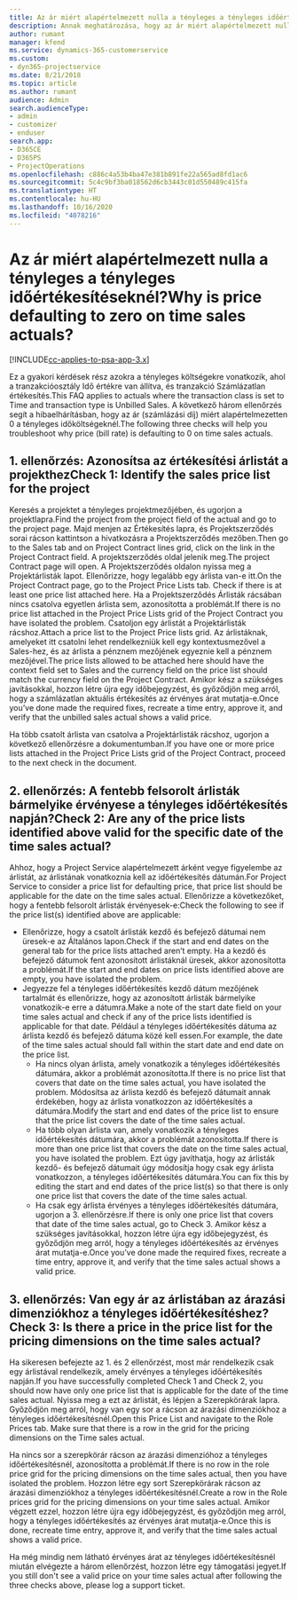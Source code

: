 ```yaml
---
title: Az ár miért alapértelmezett nulla a tényleges a tényleges időértékesítéseknél?
description: Annak meghatározása, hogy az ár miért alapértelmezett nulla a tényleges a tényleges időértékesítéseknél
author: rumant
manager: kfend
ms.service: dynamics-365-customerservice
ms.custom:
- dyn365-projectservice
ms.date: 8/21/2018
ms.topic: article
ms.author: rumant
audience: Admin
search.audienceType:
- admin
- customizer
- enduser
search.app:
- D365CE
- D365PS
- ProjectOperations
ms.openlocfilehash: c886c4a53b4ba47e381b891fe22a565ad8fd1ac6
ms.sourcegitcommit: 5c4c9bf3ba018562d6cb3443c01d550489c415fa
ms.translationtype: HT
ms.contentlocale: hu-HU
ms.lasthandoff: 10/16/2020
ms.locfileid: "4078216"
---
```

# <a name="why-is-price-defaulting-to-zero-on-time-sales-actuals"></a><span data-ttu-id="33786-103">Az ár miért alapértelmezett nulla a tényleges a tényleges időértékesítéseknél?</span><span class="sxs-lookup"><span data-stu-id="33786-103">Why is price defaulting to zero on time sales actuals?</span></span>

[!INCLUDE[cc-applies-to-psa-app-3.x](../includes/cc-applies-to-psa-app-3x.md)]

<span data-ttu-id="33786-104">Ez a gyakori kérdések rész azokra a tényleges költségekre vonatkozik, ahol a tranzakcióosztály Idő értékre van állítva, és tranzakció Számlázatlan értékesítés.</span><span class="sxs-lookup"><span data-stu-id="33786-104">This FAQ applies to actuals where the transaction class is set to Time and transaction type is Unbilled Sales.</span></span> <span data-ttu-id="33786-105">A következő három ellenőrzés segít a hibaelhárításban, hogy az ár (számlázási díj) miért alapértelmezetten 0 a tényleges időköltségeknél.</span><span class="sxs-lookup"><span data-stu-id="33786-105">The following three checks will help you troubleshoot why price (bill rate) is defaulting to 0 on time sales actuals.</span></span>

## <a name="check-1-identify-the-sales-price-list-for-the-project"></a><span data-ttu-id="33786-106">1. ellenőrzés: Azonosítsa az értékesítési árlistát a projekthez</span><span class="sxs-lookup"><span data-stu-id="33786-106">Check 1: Identify the sales price list for the project</span></span>

<span data-ttu-id="33786-107">Keresés a projektet a tényleges projektmezőjében, és ugorjon a projektlapra.</span><span class="sxs-lookup"><span data-stu-id="33786-107">Find the project from the project field of the actual and go to the project page.</span></span> <span data-ttu-id="33786-108">Majd menjen az Értékesítés lapra, és Projektszerződés sorai rácson kattintson a hivatkozásra a Projektszerződés mezőben.</span><span class="sxs-lookup"><span data-stu-id="33786-108">Then go to the Sales tab and on Project Contract lines grid, click on the link in the Project Contract field.</span></span> <span data-ttu-id="33786-109">A projektszerződés oldal jelenik meg.</span><span class="sxs-lookup"><span data-stu-id="33786-109">The project Contract page will open.</span></span> <span data-ttu-id="33786-110">A Projektszerződés oldalon nyissa meg a Projektárlisták lapot. Ellenőrizze, hogy legalább egy árlista van-e itt.</span><span class="sxs-lookup"><span data-stu-id="33786-110">On the Project Contract page, go to the Project Price Lists tab. Check if there is at least one price list attached here.</span></span> <span data-ttu-id="33786-111">Ha a Projektszerződés Árlisták rácsában nincs csatolva egyetlen árlista sem, azonosította a problémát.</span><span class="sxs-lookup"><span data-stu-id="33786-111">If there is no price list attached in the Project Price Lists grid of the Project Contract you have isolated the problem.</span></span> <span data-ttu-id="33786-112">Csatoljon egy árlistát a Projektárlisták rácshoz.</span><span class="sxs-lookup"><span data-stu-id="33786-112">Attach a price list to the Project Price lists grid.</span></span> <span data-ttu-id="33786-113">Az árlistáknak, amelyeket itt csatolni lehet rendelkezniük kell egy kontextusmezővel a Sales-hez, és az árlista a pénznem mezőjének egyeznie kell a pénznem mezőjével.</span><span class="sxs-lookup"><span data-stu-id="33786-113">The price lists allowed to be attached here should have the context field set to Sales and the currency field on the price list should match the currency field on the Project Contract.</span></span> <span data-ttu-id="33786-114">Amikor kész a szükséges javításokkal, hozzon létre újra egy időbejegyzést, és győződjön meg arról, hogy a számlázatlan aktuális értékesítés az érvényes árat mutatja-e.</span><span class="sxs-lookup"><span data-stu-id="33786-114">Once you’ve done made the required fixes, recreate a time entry, approve it, and verify that the unbilled sales actual shows a valid price.</span></span> 

<span data-ttu-id="33786-115">Ha több csatolt árlista van csatolva a Projektárlisták rácshoz, ugorjon a következő ellenőrzésre a dokumentumban.</span><span class="sxs-lookup"><span data-stu-id="33786-115">If you have one or more price lists attached in the Project Price Lists grid of the Project Contract, proceed to the next check in the document.</span></span>

## <a name="check-2-are-any-of-the-price-lists-identified-above-valid-for-the-specific-date-of-the-time-sales-actual"></a><span data-ttu-id="33786-116">2. ellenőrzés: A fentebb felsorolt árlisták bármelyike érvényese a tényleges időértékesítés napján?</span><span class="sxs-lookup"><span data-stu-id="33786-116">Check 2: Are any of the price lists identified above valid for the specific date of the time sales actual?</span></span>

<span data-ttu-id="33786-117">Ahhoz, hogy a Project Service alapértelmezett árként vegye figyelembe az árlistát, az árlistának vonatkoznia kell az időértékesítés dátumán.</span><span class="sxs-lookup"><span data-stu-id="33786-117">For Project Service to consider a price list for defaulting price, that price list should be applicable for the date on the time sales actual.</span></span> <span data-ttu-id="33786-118">Ellenőrizze a következőket, hogy a fentebb felsorolt árlisták érvényesek-e:</span><span class="sxs-lookup"><span data-stu-id="33786-118">Check the following to see if the price list(s) identified above are applicable:</span></span>
- <span data-ttu-id="33786-119">Ellenőrizze, hogy a csatolt árlisták kezdő és befejező dátumai nem üresek-e az Általános lapon.</span><span class="sxs-lookup"><span data-stu-id="33786-119">Check if the start and end dates on the general tab for the price lists attached aren’t empty.</span></span> <span data-ttu-id="33786-120">Ha a kezdő és befejező dátumok fent azonosított árlistáknál üresek, akkor azonosította a problémát.</span><span class="sxs-lookup"><span data-stu-id="33786-120">If the start and end dates on price lists identified above are empty, you have isolated the problem.</span></span> 
- <span data-ttu-id="33786-121">Jegyezze fel a tényleges időértékesítés kezdő dátum mezőjének tartalmát és ellenőrizze, hogy az azonosított árlisták bármelyike vonatkozik-e erre a dátumra.</span><span class="sxs-lookup"><span data-stu-id="33786-121">Make a note of the start date field on your time sales actual and check if any of the price lists identified is applicable for that date.</span></span> <span data-ttu-id="33786-122">Például a tényleges időértékesítés dátuma az árlista kezdő és befejező dátuma közé kell essen.</span><span class="sxs-lookup"><span data-stu-id="33786-122">For example, the date of the time sales actual should fall within the start date and end date on the price list.</span></span> 
    - <span data-ttu-id="33786-123">Ha nincs olyan árlista, amely vonatkozik a tényleges időértékesítés dátumára, akkor a problémát azonosította.</span><span class="sxs-lookup"><span data-stu-id="33786-123">If there is no price list that covers that date on the time sales actual, you have isolated the problem.</span></span> <span data-ttu-id="33786-124">Módosítsa az árlista kezdő és befejező dátumait annak érdekében, hogy az árlista vonatkozzon az időértékesítés a dátumára.</span><span class="sxs-lookup"><span data-stu-id="33786-124">Modify the start and end dates of the price list to ensure that the price list covers the date of the time sales actual.</span></span> 
    - <span data-ttu-id="33786-125">Ha több olyan árlista van, amely vonatkozik a tényleges időértékesítés dátumára, akkor a problémát azonosította.</span><span class="sxs-lookup"><span data-stu-id="33786-125">If there is more than one price list that covers the date on the time sales actual, you have isolated the problem.</span></span> <span data-ttu-id="33786-126">Ezt úgy javíthatja, hogy az árlisták kezdő- és befejező dátumait úgy módosítja hogy csak egy árlista vonatkozzon, a tényleges időértékesítés dátumára.</span><span class="sxs-lookup"><span data-stu-id="33786-126">You can fix this by editing the start and end dates of the price list(s) so that there is only one price list that covers the date of the time sales actual.</span></span> 
    - <span data-ttu-id="33786-127">Ha csak egy árlista érvényes a tényleges időértékesítés dátumára, ugorjon a 3. ellenőrzésre.</span><span class="sxs-lookup"><span data-stu-id="33786-127">If there is only one price list that covers that date of the time sales actual, go to Check 3.</span></span>
<span data-ttu-id="33786-128">Amikor kész a szükséges javításokkal, hozzon létre újra egy időbejegyzést, és győződjön meg arról, hogy a tényleges időértékesítés az érvényes árat mutatja-e.</span><span class="sxs-lookup"><span data-stu-id="33786-128">Once you’ve done made the required fixes, recreate a time entry, approve it, and verify that the time sales actual shows a valid price.</span></span>

## <a name="check-3-is-there-a-price-in-the-price-list-for-the-pricing-dimensions-on-the-time-sales-actual"></a><span data-ttu-id="33786-129">3. ellenőrzés: Van egy ár az árlistában az árazási dimenziókhoz a tényleges időértékesítéshez?</span><span class="sxs-lookup"><span data-stu-id="33786-129">Check 3: Is there a price in the price list for the pricing dimensions on the time sales actual?</span></span>

<span data-ttu-id="33786-130">Ha sikeresen befejezte az 1. és 2 ellenőrzést, most már rendelkezik csak egy árlistával rendelkezik, amely érvényes a tényleges időértékesítés napján.</span><span class="sxs-lookup"><span data-stu-id="33786-130">If you have successfully completed Check 1 and Check 2, you should now have only one price list that is applicable for the date of the time sales actual.</span></span> <span data-ttu-id="33786-131">Nyissa meg a ezt az árlistát, és lépjen a Szerepkörárak lapra. Győződjön meg arról, hogy van egy sor a rácson az árazási dimenziókhoz a tényleges időértékesítésnél.</span><span class="sxs-lookup"><span data-stu-id="33786-131">Open this Price List and navigate to the Role Prices tab. Make sure that there is a row in the grid for the pricing dimensions on the Time sales actual.</span></span>

<span data-ttu-id="33786-132">Ha nincs sor a szerepkörár rácson az árazási dimenzióhoz a tényleges időértékesítésnél, azonosította a problémát.</span><span class="sxs-lookup"><span data-stu-id="33786-132">If there is no row in the role price grid for the pricing dimensions on the time sales actual, then you have isolated the problem.</span></span> <span data-ttu-id="33786-133">Hozzon létre egy sort Szerepkörárak rácson az árazási dimenziókhoz a tényleges időértékesítésnél.</span><span class="sxs-lookup"><span data-stu-id="33786-133">Create a row in the Role prices grid for the pricing dimensions on your time sales actual.</span></span> <span data-ttu-id="33786-134">Amikor végzett ezzel, hozzon létre újra egy időbejegyzést, és győződjön meg arról, hogy a tényleges időértékesítés az érvényes árat mutatja-e.</span><span class="sxs-lookup"><span data-stu-id="33786-134">Once this is done, recreate time entry, approve it, and verify that the time sales actual shows a valid price.</span></span>

<span data-ttu-id="33786-135">Ha még mindig nem látható érvényes árat az tényleges időértékesítésnél miután elvégezte a három ellenőrzést, hozzon létre egy támogatási jegyet.</span><span class="sxs-lookup"><span data-stu-id="33786-135">If you still don't see a valid price on your time sales actual after following the three checks above, please log a support ticket.</span></span> 

